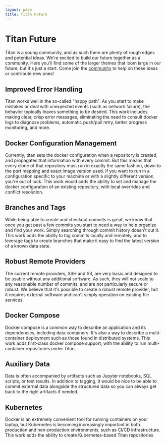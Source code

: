 ```yaml
---
layout: page
title: Titan Future
---
```


# Titan Future

Titan is a young community, and as such there are plenty of rough edges and
potential ideas. We're excited to build our future together as a community.
Here you'll find some of the larger themes that loom large in our future, but
it's just a start. Come join the [community](/community) to help on these
ideas or contribute new ones!

## Improved Error Handling

Titan works well in the so-called "happy path". As you start to make mistakes
or deal with unexpected events (such as network failure), the behavior
typically leaves something to be desired. This work includes making clear,
crisp error messages, eliminating the need to consult docker logs to diagnose
problems, automatic push/pull retry, better progress monitoring, and more.

## Docker Configuration Management

Currently, titan sets the docker configuration when a repository is created,
and propagates that information with every commit. But this means that every
clone of that repository must run in exactly the same fashion, down to the
port mapping and exact image version used. If you want to run in a configuration
specific to your machine or with a slightly different version, you're out of
luck. This work would adds the ability to set and manage the docker configuration
of an existing repository, with local overrides and conflict resolution.

## Branches and Tags

While being able to create and checkout commits is great, we know that once
you get past a few commits you start to need a way to help organize and find
your work. Simply searching through commit history doesn't cut it. This work
adds the ability to tag commits locally and remotely, and to leverage tags
to create branches that make it easy to find the latest version of a known
data state.

## Robust Remote Providers

The current remote providers, SSH and S3, are very basic and designed to be
usable without any additional software. As such, they will not scale to any
reasonable number of commits, and are not particularly secure or robust. We
believe that it's possible to create a robust remote provider, but it requires
external software and can't simply operation on existing file services.

## Docker Compose

Docker compose is a common way to describe an application and its dependencies,
including data containers. It's also a way to describe a multi-container
deployment such as those found in distributed systems. This work adds
first-class docker compose support, with the ability to run multi-container
repositories under Titan.

## Auxiliary Data

Data is often accompanied by artifacts such as Jupyter notebooks, SQL scripts,
or test results. In addition to tagging, it would be nice to be able to
commit external data alongside the structured data so you can always get back
to the right artifacts if needed.

## Kubernetes

Docker is an extremely convenient tool for running containers on your laptop,
but Kubernetes is becoming increasingly important in both production and
non-production environments, such as CI/CD infrastructure. This work adds the
ability to create Kubernetes-based Titan repositories.
